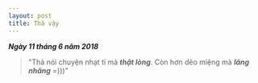 ```yaml
--- 
layout: post
title: Thà vậy
---
```


_**Ngày 11 tháng 6 năm 2018**_

> "Thà nói chuyện nhạt tí mà _**thật lòng**_. Còn hơn dẻo miệng mà _**lăng nhăng**_ =)))"
